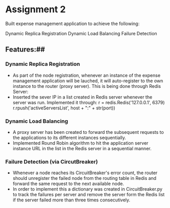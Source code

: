# Assignment 2 #

Built expense management application to achieve the following:

Dynamic Replica Registration
Dynamic Load Balancing
Failure Detection

## Features:##

### Dynamic Replica Registration ###
* As part of the node registration, whenever an instance of the expense management application will be lauched, it will auto-register to the own instance to the router (proxy server). This is being done through Redis Server:
* Inserted the sever IP in a list created in Redis server whenever the server was run. Implemented it through:
 r = redis.Redis('127.0.0.1', 6379)
 r.rpush('activeServersList', host + ":" + str(port))

### Dynamic Load Balancing ###
* A proxy server has been created to forward the subsequent requests to the applications to its different instances sequentially.
* Implemented Round Robin algorithm to hit the application server instance URL in the list in the Redis server in a sequential manner.

### Failure Detection (via CircutBreaker) ###
* Whenever a node reaches its CircuitBreaker's error count, the router should unregister the failed node from the routing table in Redis and forward the same request to the next available node.
* In order to implement this a dictionary was created in CircuitBreaker.py to track the failures per server and remove the server form the Redis list if the server failed more than three times consecutively.
